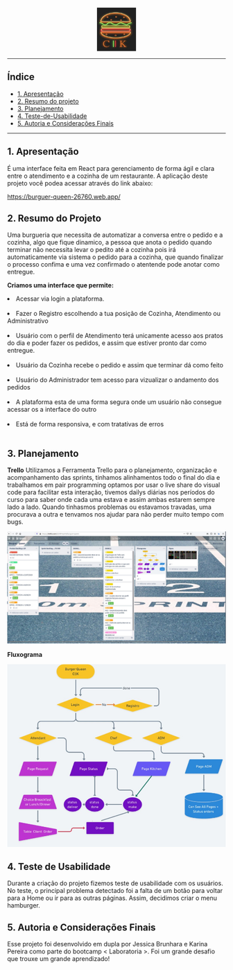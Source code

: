 <p align="center">
  <img width="90" height="100" src="img_readme/lg.jpeg">
</p>

---

## Índice



- [1. Apresentação](#1-apresentacao)
- [2. Resumo do projeto](#2-resumo-do-projeto)
- [3. Planejamento](#3-planejamento)
- [4. Teste-de-Usabilidade](#4-teste-de-usabilidade)
- [5. Autoria e Considerações Finais](#5-autoria-e-consideracoes-finais)

---

## 1. Apresentação
É uma interface feita em React para gerenciamento de forma ágil e clara entre o atendimento e a cozinha de um restaurante. A aplicação deste projeto você podea acessar através do link abaixo:

https://burguer-queen-26760.web.app/

## 2. Resumo do Projeto

Uma burgueria que necessita de automatizar a conversa entre o pedido e a cozinha, algo que fique dinamico, a pessoa que anota o pedido quando terminar não necessita levar o pedito até a cozinha pois irá automaticamente via sistema o pedido para a cozinha, que quando finalizar o processo confima e uma vez confirmado o atentende pode anotar como entregue.

<b>Criamos uma interface que permite:</b>

<li>Acessar via login a plataforma.</li><br>
<li>Fazer o Registro escolhendo a tua posição de Cozinha, Atendimento ou Administrativo</li> <br>
<li>Usuário com o perfil de Atendimento terá unicamente acesso aos pratos do dia e poder fazer os pedidos, e assim que estiver pronto dar como entregue.</li> <br>
<li>Usuário da Cozinha recebe o pedido e assim que terminar dá como feito</li><br>
<li>Usuário do Administrador tem acesso para vizualizar o andamento dos pedidos</li><br>
<li>A plataforma esta de uma forma segura onde um usuário não consegue acessar os a interface do outro</li> <br>
<li>Está de forma responsiva, e com tratativas de erros</li> <br>

## 3. Planejamento

<b>Trello</b>
Utilizamos a Ferramenta Trello para o planejamento, organização e acompanhamento das sprints, tinhamos alinhamentos todo o final do dia e trabalhamos em   pair programming optamos por usar o live share do visual code para facilitar esta interação, tivemos dailys diárias nos períodos do curso para saber onde cada uma estava e assim ambas estarem sempre lado a lado.
Quando tinhasmos problemas ou estavamos travadas, uma procurava a outra e tenvamos nos ajudar para não perder muito tempo com bugs.

<p align="center">
  <img src="img_readme/trello.jpeg">
</p>

<b>Fluxograma</b>

<p align="center">
  <img src="img_readme/fluxograma.jpeg">
</p>


## 4. Teste de Usabilidade
Durante a criação do projeto fizemos teste de usabilidade com os usuários. No teste, o principal problema detectado foi a falta de um botão para voltar para a Home ou ir para as outras páginas. Assim, decidimos criar o menu hamburger. 

## 5. Autoria e Considerações Finais
Esse projeto foi desenvolvido em dupla por Jessica Brunhara e Karina Pereira como parte do bootcamp < Laboratoria >. Foi um grande desafio que trouxe um grande aprendizado!








  

